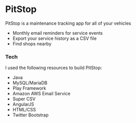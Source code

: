# PitStop

PitStop is a maintenance tracking app for all of your vehicles

  - Monthly email reminders for service events
  - Export your service history as a CSV file
  - Find shops nearby

### Tech
I used the following resources to build PitStop:

* Java
* MySQL/MariaDB
* Play Framework
* Amazon AWS Email Service
* Super CSV
* AngularJS
* HTML/CSS
* Twitter Bootstrap
